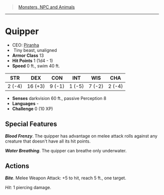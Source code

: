 ﻿---
!MonsterVO
Type: beast
Size: Tiny
Alignment: unaligned
ArmorClass: 13
HitPoints: 1 (1d4 - 1)
Speed: 0 ft., swim 40 ft.
Strength: ' 2 (-4)'
Dexterity: 16 (+3)
Constitution: ' 9 (-1)'
Intelligence: ' 1 (-5)'
Wisdom: ' 7 (-2)'
Charisma: ' 2 (-4)'
Senses: darkvision 60 ft., passive Perception 8
Languages: '-'
Challenge: 0 (10 XP)
Id: monsters_vo.md#quipper
ParentLink: monsters_vo.md#monsters-npc-and-animals
Name: Quipper
ParentName: Monsters, NPC and Animals
NameLevel: 1
AltName: '[Piranha](hd_monsters_piranha.md)'
---
> [Monsters, NPC and Animals](srd_monsters.md)

---

# Quipper

- CEO: [Piranha](hd_monsters_piranha.md)
-  Tiny beast, unaligned
- **Armor Class** 13
- **Hit Points** 1 (1d4 - 1)
- **Speed** 0 ft., swim 40 ft.

|STR|DEX|CON|INT|WIS|CHA|
|---|---|---|---|---|---|
| 2 (-4)|16 (+3)| 9 (-1)| 1 (-5)| 7 (-2)| 2 (-4)|

- **Senses** darkvision 60 ft., passive Perception 8
- **Languages** -
- **Challenge** 0 (10 XP)

## Special Features

**_Blood Frenzy_**. The quipper has advantage on melee attack rolls against any creature that doesn't have all its hit points.

**_Water Breathing_**. The quipper can breathe only underwater.

## Actions

**_Bite_**. Melee Weapon Attack: +5 to hit, reach 5 ft., one target.

_Hit_: 1 piercing damage.

